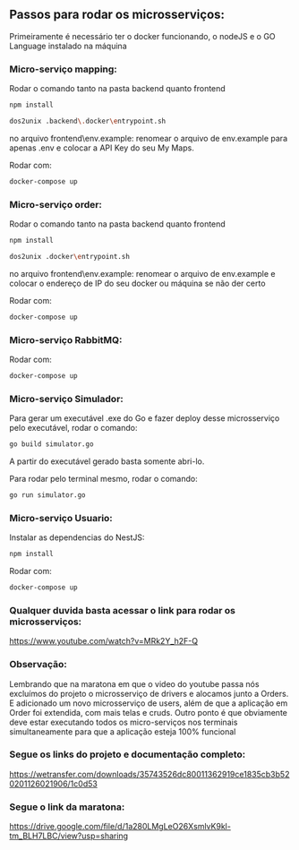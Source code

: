 ## Passos para rodar os microsserviços:

Primeiramente é necessário ter o docker funcionando, o nodeJS e o GO Language instalado na máquina

### Micro-serviço mapping:
Rodar o comando tanto na pasta backend quanto frontend
```bash
npm install
```

```bash
dos2unix .backend\.docker\entrypoint.sh
```

no arquivo frontend\env.example:
renomear o arquivo de env.example para apenas .env e colocar a API Key do seu My Maps.

Rodar com:
```bash
docker-compose up
```

### Micro-serviço order:
Rodar o comando tanto na pasta backend quanto frontend
```bash
npm install
```

```bash
dos2unix .docker\entrypoint.sh
```

no arquivo frontend\env.example:
renomear o arquivo de env.example e colocar o endereço de IP do seu docker ou máquina se não der certo

Rodar com:
```bash
docker-compose up
```

### Micro-serviço RabbitMQ:
Rodar com:
```bash
docker-compose up
```

### Micro-serviço Simulador:
Para gerar um executável .exe do Go e fazer deploy desse microsserviço pelo executável, rodar o comando:
```bash
go build simulator.go
```
A partir do executável gerado basta somente abri-lo.

Para rodar pelo terminal mesmo, rodar o comando:
```bash
go run simulator.go
```

### Micro-serviço Usuario:
Instalar as dependencias do NestJS:
```bash
npm install
```

Rodar com:
```bash
docker-compose up
```


### Qualquer duvida basta acessar o link para rodar os microsserviços:
https://www.youtube.com/watch?v=MRk2Y_h2F-Q

### Observação:
Lembrando que na maratona em que o video do youtube passa nós excluímos do projeto o microsserviço de drivers e alocamos junto a Orders. 
E adicionado um novo microsserviço de users, além de que a aplicação em Order foi extendida, com mais telas e cruds.
Outro ponto é que obviamente deve estar executando todos os micro-serviços nos terminais simultaneamente para que a aplicação esteja 100% funcional

### Segue os links do projeto e documentação completo:
https://wetransfer.com/downloads/35743526dc80011362919ce1835cb3b520201126021906/1c0d53

### Segue o link da maratona:
https://drive.google.com/file/d/1a280LMgLeO26XsmlvK9kl-tm_BLH7LBC/view?usp=sharing
